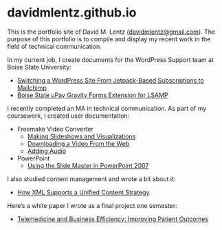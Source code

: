 # davidmlentz.github.io
This is the portfolio site of David M. Lentz (davidmlentz@gmail.com). The purpose of this portfolio is to compile and display my recent work in the field of technical communication.

In my current job, I create documents for the WordPress Support team at Boise State University:
* [Switching a WordPress Site From Jetpack-Based Subscriptions to Mailchimp](https://github.com/OITWPsupport/documentation/blob/master/Moving%20Site%20Subscriptions%20to%20Mailchimp.md)
* [Boise State uPay Gravity Forms Extension for LSAMP](https://github.com/OITWPsupport/boise-state-uPay-Gravity-Forms-Extension-for-LSAMP/blob/master/docs/developerhowto.md)

I recently completed an MA in technical communication. As part of my coursework, I created user documentation:
* Freemake Video Converter
    * [Making Slideshows and Visualizations](http://davidmlentz.github.io/software_procedures1.html)
    * [Downloading a Video From the Web](http://davidmlentz.github.io/software_procedures2.html)
    * [Adding Audio](http://davidmlentz.github.io/software_procedures3.html)
* PowerPoint
    * [Using the Slide Master in PowerPoint 2007](http://davidmlentz.github.io/PowerPoint.pdf)

I also studied content management and wrote a bit about it:
* [How XML Supports a Unified Content Strategy](http://davidmlentz.github.io/HowXMLSupportsaUnifiedContentStrategy.pdf)

Here’s a white paper I wrote as a final project one semester:
* [Telemedicine and Business Efficiency: Improving Patient Outcomes](http://davidmlentz.github.io/white_paper.pdf)
